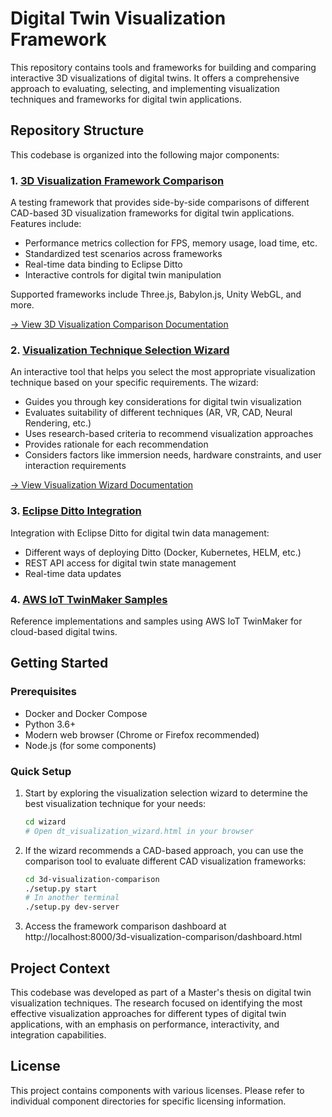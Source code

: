 # Digital Twin Visualization Framework

This repository contains tools and frameworks for building and comparing interactive 3D visualizations of digital twins. It offers a comprehensive approach to evaluating, selecting, and implementing visualization techniques and frameworks for digital twin applications.

## Repository Structure

This codebase is organized into the following major components:

### 1. [3D Visualization Framework Comparison](./3d-visualization-comparison/README.md)

A testing framework that provides side-by-side comparisons of different CAD-based 3D visualization frameworks for digital twin applications. Features include:

- Performance metrics collection for FPS, memory usage, load time, etc.
- Standardized test scenarios across frameworks
- Real-time data binding to Eclipse Ditto
- Interactive controls for digital twin manipulation

Supported frameworks include Three.js, Babylon.js, Unity WebGL, and more.

[→ View 3D Visualization Comparison Documentation](./3d-visualization-comparison/README.md)

### 2. [Visualization Technique Selection Wizard](./wizard/README.md)

An interactive tool that helps you select the most appropriate visualization technique based on your specific requirements. The wizard:

- Guides you through key considerations for digital twin visualization
- Evaluates suitability of different techniques (AR, VR, CAD, Neural Rendering, etc.)
- Uses research-based criteria to recommend visualization approaches
- Provides rationale for each recommendation
- Considers factors like immersion needs, hardware constraints, and user interaction requirements

[→ View Visualization Wizard Documentation](./wizard/README.md)

### 3. [Eclipse Ditto Integration](./ditto-master)

Integration with Eclipse Ditto for digital twin data management:

- Different ways of deploying Ditto (Docker, Kubernetes, HELM, etc.)
- REST API access for digital twin state management
- Real-time data updates

### 4. [AWS IoT TwinMaker Samples](./aws-iot-twinmaker-samples-main)

Reference implementations and samples using AWS IoT TwinMaker for cloud-based digital twins.

## Getting Started

### Prerequisites

- Docker and Docker Compose
- Python 3.6+
- Modern web browser (Chrome or Firefox recommended)
- Node.js (for some components)

### Quick Setup

1. Start by exploring the visualization selection wizard to determine the best visualization technique for your needs:
   ```bash
   cd wizard
   # Open dt_visualization_wizard.html in your browser
   ```

2. If the wizard recommends a CAD-based approach, you can use the comparison tool to evaluate different CAD visualization frameworks:
   ```bash
   cd 3d-visualization-comparison
   ./setup.py start
   # In another terminal
   ./setup.py dev-server
   ```

3. Access the framework comparison dashboard at http://localhost:8000/3d-visualization-comparison/dashboard.html

## Project Context

This codebase was developed as part of a Master's thesis on digital twin visualization techniques. The research focused on identifying the most effective visualization approaches for different types of digital twin applications, with an emphasis on performance, interactivity, and integration capabilities.

## License

This project contains components with various licenses. Please refer to individual component directories for specific licensing information.